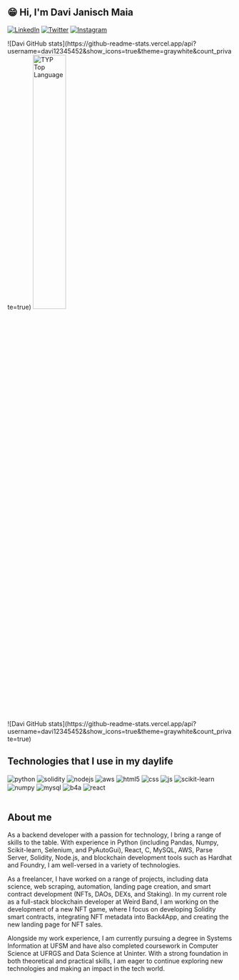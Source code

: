 ##  :grin: Hi, I'm Davi Janisch Maia 

[![LinkedIn](https://img.shields.io/badge/-LinkedIn-0077B5?style=flat-square&logo=linkedin&logoColor=white)](https://www.linkedin.com/in/davi-janisch-maia-a67275209/)
[![Twitter](https://img.shields.io/badge/-Twitter-1DA1F2?style=flat-square&logo=twitter&logoColor=white)](https://twitter.com/wg452)
[![Instagram](https://img.shields.io/badge/-Instagram-E4405F?style=flat-square&logo=instagram&logoColor=white)](https://www.instagram.com/davi_maia123/)

<div>
  ![Davi GitHub stats](https://github-readme-stats.vercel.app/api?username=davi12345452&show_icons=true&theme=graywhite&count_private=true)
  <img alt="TYP Top Language" width="38.25%" src="https://github-readme-stats.vercel.app/api/top-langs/?username=davi12345452&langs_count=10&count_private=true&layout=compact&theme=react&hide_border=true&bg_color=0D1117"/>
</div>![Davi GitHub stats](https://github-readme-stats.vercel.app/api?username=davi12345452&show_icons=true&theme=graywhite&count_private=true)

## Technologies that I use in my daylife

<div style="display: inline_block">
  <img align="center" alt="python" src="https://img.shields.io/badge/-Python-3776AB?style=flat-square&logo=python&logoColor=white" />
  <img align="center" alt="solidity" src="https://img.shields.io/badge/-Solidity-363636?style=flat-square&logo=solidity&logoColor=white" />
  <img align="center" alt="nodejs" src="https://img.shields.io/badge/Node.js-43853D?style=for-the-badge&logo=node.js&logoColor=white" />
  <img align="center" alt="aws" src="https://img.shields.io/badge/-Amazon%20Web%20Services-232F3E?style=flat-square&logo=amazon-aws&logoColor=white" />
  <img align="center" alt="html5" src="https://img.shields.io/badge/HTML5-E34F26?style=for-the-badge&logo=html5&logoColor=white" />
  <img align="center" alt="css" src="https://img.shields.io/badge/CSS3-1572B6?style=for-the-badge&logo=css3&logoColor=white" />
  <img align="center" alt="js" src="https://img.shields.io/badge/JavaScript-F7DF1E?style=for-the-badge&logo=javascript&logoColor=black" />
  <img align="center" alt="scikit-learn" src="https://img.shields.io/badge/-scikit--learn-F7931E?style=flat-square&logo=scikit-learn&logoColor=white" />
  <img align="center" alt="numpy" src="https://img.shields.io/badge/-NumPy-013243?style=flat-square&logo=numpy&logoColor=white" />
  <img align="center" alt="mysql" src="https://img.shields.io/badge/-MySQL-4479A1?style=flat-square&logo=mysql&logoColor=white" />
  <img align="center" alt="b4a" src="https://img.shields.io/badge/-Back4App-0C86E3?style=flat-square&logo=back4app&logoColor=white" />
  <img align="center" alt="react" src="https://img.shields.io/badge/React-20232A?style=for-the-badge&logo=react&logoColor=61DAFB" />
</div><br/>

## About me

<div>
  <p>As a backend developer with a passion for technology, I bring a range of skills to the table. With experience in Python (including Pandas, Numpy, Scikit-learn, Selenium, and PyAutoGui), React, C, MySQL, AWS, Parse Server, Solidity, Node.js, and blockchain development tools such as Hardhat and Foundry, I am well-versed in a variety of technologies.</p>
  <p>As a freelancer, I have worked on a range of projects, including data science, web scraping, automation, landing page creation, and smart contract development (NFTs, DAOs, DEXs, and Staking). In my current role as a full-stack blockchain developer at Weird Band, I am working on the development of a new NFT game, where I focus on developing Solidity smart contracts, integrating NFT metadata into Back4App, and creating the new landing page for NFT sales.</p>
  <p>Alongside my work experience, I am currently pursuing a degree in Systems Information at UFSM and have also completed coursework in Computer Science at UFRGS and Data Science at Uninter. With a strong foundation in both theoretical and practical skills, I am eager to continue exploring new technologies and making an impact in the tech world.</p>
</div>
